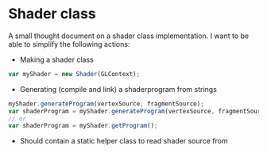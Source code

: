 Shader class
============

A small thought document on a shader class implementation. I want to be able to simplify the following actions:

- Making a shader class

```js
var myShader = new Shader(GLContext);
```

- Generating (compile and link) a shaderprogram from strings

```js
myShader.generateProgram(vertexSource, fragmentSource);
var shaderProgram = myShader.generateProgram(vertexSource, fragmentSource); // should return ID
// or
var shaderProgram = myShader.getProgram();
```

- Should contain a static helper class to read shader source from <script>

```js
var vertShadString = Shader.stringFromScript(scriptTag);
```

- Should link javascript variables to GLSL variables

```js
myShader.setVertexAttribute('aVertexPosition');
myShader.getVertexAttribute('aVertexPosition');

myShader.setUniform('uMVMatrix');
myShader.getUniform('uMVMatrix');
```
